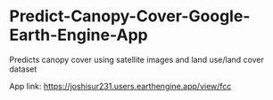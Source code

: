 # Predict-Canopy-Cover-Google-Earth-Engine-App
Predicts canopy cover using satellite images and land use/land cover dataset

App link: https://joshisur231.users.earthengine.app/view/fcc
